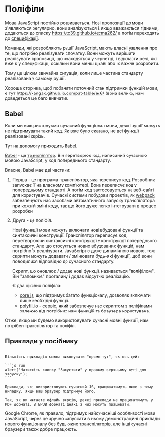 
# Поліфіли

Мова JavaScript постійно розвивається. Нові пропозиції до мови з'являються регулярно, вони аналізуються і, якщо вважаються гідними, додаються до списку <https://tc39.github.io/ecma262/> а потім переходять до [специфікації](http://www.ecma-international.org/publications/standards/Ecma-262.htm).

Команди, які розробляють рушії JavaScript, мають власні уявлення про те, що потрібно реалізувати спочатку. Вони можуть вирішити реалізувати пропозиції, що знаходяться у чернетці, і відкласти речі, які вже є у специфікації, оскільки вони менш цікаві або їх важче розробити.

Тому це цілком звичайна ситуація, коли лише частина стандарту реалізована у самому рушії.

Хороша сторінка, щоб побачити поточний стан підтримки функцій мови, є тут <https://kangax.github.io/compat-table/es6/> (вона велика, нам доведеться ще баго вивчати).

## Babel

Коли ми використовуємо сучасний функціонал мови, деякі рушії можуть не підтримувати такий код. Як вже було сказано, не всі функції реалізовані скрізь.

Тут на допомогу приходить Babel.

[Babel](https://babeljs.io) - це [транспілятор](https://en.wikipedia.org/wiki/Source-to-source_compiler). Він перетворює код, написаний сучасною мовою JavaScript, у код попереднього стандарту.

Власне, Babel має дві частини:

1. Перша - це програма-транспілятор, яка переписує код. Розробник запускає її на власному комп’ютері. Вона переписує код у попередньому стандарті. А потім код застосовується на веб-сайті для користувачів. Сучасні системи побудови проектів, як [webpack](http://webpack.github.io/) забезпечують нас засобами автоматичного запуску транспілятора при кожній зміні коду, так що його дуже легко інтегрувати в процес розробки.

2. Друга - це поліфіл.

    Нові функції мови можуть включати нові вбудовані функції та синтаксичні конструкції.
    Транспілятор переписує код, перетворюючи синтаксичні конструкції у конструкції попереднього стандарту. Але що стосується нових вбудованих функцій, нам потрібно їх реалізувати. JavaScript є дуже динамічною мовою, тож скрипти можуть додавати / змінювати будь-які функції, щоб вони поводилися відповідно до сучасного стандарту.

    Скрипт, що оновлює / додає нові функції, називається "поліфілом". Він "заповнює" прогалину і додає відсутню реалізацію.

    Є два цікавих поліфіла:
    - [core js](https://github.com/zloirock/core-js), що підтримує багато функціоналу, дозволяє включати лише необхідні функції.
    - [polyfill.io](http://polyfill.io) - сервіс, який забезпечує нас скриптом з поліфілами залежно від потрібних нам функцій та браузера користувача.

Отже, якщо ми будемо використовувати сучасні мовні функції, нам потрібен транспілятор та поліфіл.

## Приклади у посібнику


````online

Більшість прикладів можна виконувати "прямо тут", як ось цей:

```js run
alert('Натисніть кнопку "Запустити" у правому верхньому куті для запуску');
```

Приклади, які використовують сучасний JS, працюватимуть лише в тому випадку, якщо ваш браузер підтримує його.
````

```offline
Так, як ви читаєте офлайн версію, деякі приклади не працюватимуть у PDF форматі. В EPUB форматі деякі з них можуть працювати.
```

Google Chrome, як правило, підтримує найсучасніші особливості мови JavaScript, через це зручно запускати в ньому демонстраційні приклади нового функціоналу без будь-яких транспіляторів, але інші сучасні браузери також добре працюють.
